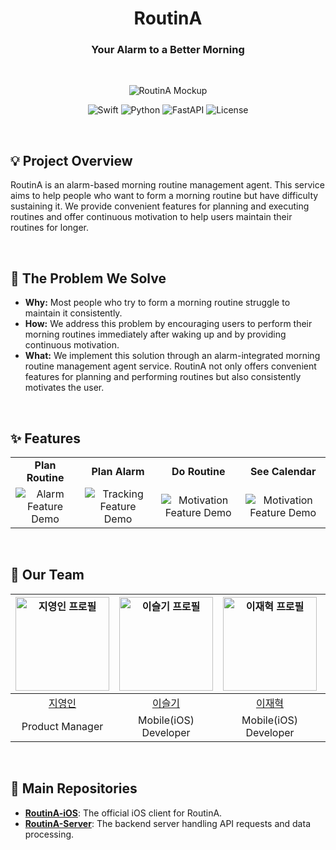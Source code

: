 <div align="center">

# **RoutinA**

### **Your Alarm to a Better Morning**

</div>

<br>

<p align="center">
  <img src="https://github.com/user-attachments/assets/db04ccb3-8fe5-449e-9730-ced306ebf648" alt="RoutinA Mockup">
</p>

<p align="center">
  <img src="https://img.shields.io/badge/Swift-F05138?style=flat-square&logo=Swift&logoColor=white" alt="Swift">
  <img src="https://img.shields.io/badge/Python-3776AB?style=flat-square&logo=Python&logoColor=white" alt="Python">
  <img src="https://img.shields.io/badge/FastAPI-009688?style=flat-square&logo=FastAPI&logoColor=white" alt="FastAPI">
  <img src="https://img.shields.io/badge/License-MIT-green?style=flat-square" alt="License">
</p>

<br>

## **💡 Project Overview**

RoutinA is an alarm-based morning routine management agent. This service aims to help people who want to form a morning routine but have difficulty sustaining it. We provide convenient features for planning and executing routines and offer continuous motivation to help users maintain their routines for longer.

<br>

## **💬 The Problem We Solve**

* **Why:** Most people who try to form a morning routine struggle to maintain it consistently.
* **How:** We address this problem by encouraging users to perform their morning routines immediately after waking up and by providing continuous motivation.
* **What:** We implement this solution through an alarm-integrated morning routine management agent service. RoutinA not only offers convenient features for planning and performing routines but also consistently motivates the user.

<br>

## **✨ Features**

<table>
  <tr>
    <td align="center"><strong>Plan Routine</strong></td>
    <td align="center"><strong>Plan Alarm</strong></td>
    <td align="center"><strong>Do Routine</strong></td>
    <td align="center"><strong>See Calendar</strong></td>
  </tr>
  <tr>
    <td align="center"><img src="https://github.com/user-attachments/assets/643cc7fb-a3d4-4fc6-b8c9-98a373261ac7" alt="Alarm Feature Demo"></td>
    <td align="center"><img src="https://github.com/user-attachments/assets/926ccd5b-730a-4920-b9a1-945547d71867" alt="Tracking Feature Demo"></td>
    <td align="center"><img src="https://github.com/user-attachments/assets/5a089ffe-db7d-4302-8757-203391fcf468" alt="Motivation Feature Demo"></td>
    <td align="center"><img src="https://github.com/user-attachments/assets/d4c8b08a-6bb7-4fc5-b415-f31a53b0f635" alt="Motivation Feature Demo"></td>
  </tr>
</table>

<br>

## **🚀 Our Team**
| <img src="https://avatars.githubusercontent.com/u/139129405?v=4" alt="지영인 프로필" width="150"> | <img src="https://avatars.githubusercontent.com/u/106726904?v=4" alt="이슬기 프로필" width="150"> | <img src="https://avatars.githubusercontent.com/u/106726862?v=4" alt="이재혁 프로필" width="150"> | <img src="https://avatars.githubusercontent.com/u/126345795?v=4" alt="박상혁 프로필" width="150"> |
| :---: | :---: | :---: | :---: |
| [지영인](https://github.com/yeongin-ji) | [이슬기](https://github.com/leeseulgi0208) | [이재혁](https://github.com/hamgui-2022) | [박상혁](https://github.com/altakori) |
| Product Manager | Mobile(iOS) Developer | Mobile(iOS) Developer | Server Developer |

<br>

## **📂 Main Repositories**

* **[RoutinA-iOS](https://github.com/Team-RoutinA/routina-mobile-ios)**: The official iOS client for RoutinA.
* **[RoutinA-Server](https://github.com/Team-RoutinA/routina-server-2)**: The backend server handling API requests and data processing.
